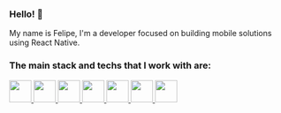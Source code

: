 ### Hello! 👋

<!--
**fansilva1991/fansilva1991** is a ✨ _special_ ✨ repository because its `README.md` (this file) appears on your GitHub profile.

Here are some ideas to get you started:

- 🔭 I’m currently working on ...
- 🌱 I’m currently learning ...
- 👯 I’m looking to collaborate on ...
- 🤔 I’m looking for help with ...
- 💬 Ask me about ...
- 📫 How to reach me: ...
- 😄 Pronouns: ...
- ⚡ Fun fact: ...
-->

My name is Felipe, I'm a developer focused on building mobile solutions using React Native.



### The main stack and techs that I work with are:

<p float="left">
  <a href="https://reactjs.org/">
    <img src="https://devstickers.com/assets/img/pro/z392.png" width="40">
  </a>
  <a href="https://redux.js.org/">
    <img src="https://devstickers.com/assets/img/pro/og1w.png" width="40">
  </a>
  <a href="https://graphql.org/">
    <img src="https://devstickers.com/assets/img/pro/btip.png" width="40">
  </a>
  <a href="https://www.android.com/">
    <img src="https://devstickers.com/assets/img/pro/zl8i.png" width="40">
  </a>
  <a href="https://en.wikipedia.org/wiki/JavaScript">
    <img src="https://devstickers.com/assets/img/pro/i4eg.png" width="40">
  </a>
  <a href="https://www.typescriptlang.org/">
    <img src="https://devstickers.com/assets/img/pro/tzgi.png" width="40">
  </a>
  
  <a href="https://code.visualstudio.com/">
    <img src="https://devstickers.com/assets/img/pro/saxu.png" width="40">
  </a>
</p>
